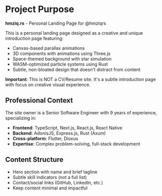 # Project Purpose

**hmziq.rs** - Personal Landing Page for @hmziqrs

This is a personal landing page designed as a creative and unique introduction page featuring:

- Canvas-based parallax animations
- 3D components with animations using Three.js
- Space-themed background with star simulation
- WASM-optimized particle systems using Rust
- Subtle, non-bloated design that doesn't distract from content

**Important**: This is NOT a CV/Resume site. It's a subtle introduction page with focus on creative visual experience.

## Professional Context

The site owner is a Senior Software Engineer with 9 years of experience, specializing in:

- **Frontend**: TypeScript, Next.js, React.js, React Native
- **Backend**: AdonisJS, Express.js, Rust (Axum)
- **Cross-platform**: Flutter, Dioxus
- **Expertise**: Complex problem-solving, full-stack development

## Content Structure

- Hero section with name and brief tagline
- Subtle skill indicators (not a full list)
- Contact/social links (GitHub, LinkedIn, etc.)
- Keep content minimal and impactful
